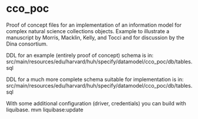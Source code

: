 # cco_poc
Proof of concept files for an implementation of an information model for complex natural science collections objects.
Example to illustrate a manuscript by Morris, Macklin, Kelly, and Tocci and for discussion by the Dina consortium.   

DDL for an example (entirely proof of concept) schema is in:
src/main/resources/edu/harvard/huh/specify/datamodel/cco_poc/db/tables.sql

DDL for a much more complete schema suitable for implementation is in:
src/main/resources/edu/harvard/huh/specify/datamodel/cco_poc/db/tables.sql

With some additional configuration (driver, credentials) you can build with liquibase.
mvn liquibase:update
